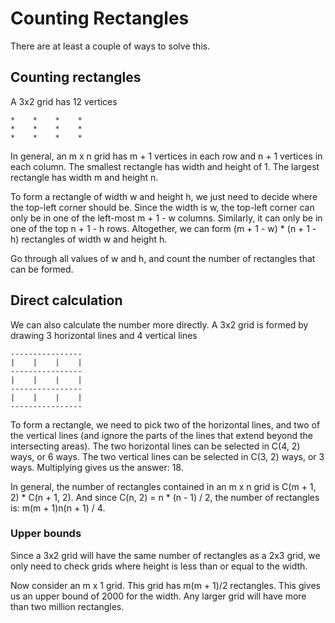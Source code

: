 # Counting Rectangles
There are at least a couple of ways to solve this.

## Counting rectangles
A 3x2 grid has 12 vertices

    *    *    *    *
    *    *    *    *
    *    *    *    *

In general, an m x n grid has m + 1 vertices in each row and n + 1 vertices in each column. The smallest rectangle has width and height of 1. The largest rectangle has width m and height n.

To form a rectangle of width w and height h, we just need to decide where the top-left corner should be. Since the width is w, the top-left corner can only be in one of the left-most m + 1 - w columns. Similarly, it can only be in one of the top n + 1 - h rows. Altogether, we can form (m + 1 - w) * (n + 1 - h) rectangles of width w and height h.

Go through all values of w and h, and count the number of rectangles that can be formed.

## Direct calculation
We can also calculate the number more directly. A 3x2 grid is formed by drawing 3 horizontal lines and 4 vertical lines

    ----------------
    |    |    |    |
    ----------------
    |    |    |    |
    ----------------
    |    |    |    |
    ----------------

To form a rectangle, we need to pick two of the horizontal lines, and two of the vertical lines (and ignore the parts of the lines that extend beyond the intersecting areas). The two horizontal lines can be selected in C(4, 2) ways, or 6 ways. The two vertical lines can be selected in C(3, 2) ways, or 3 ways. Multiplying gives us the answer: 18.

In general, the number of rectangles contained in an m x n grid is C(m + 1, 2) * C(n + 1, 2). And since C(n, 2) = n * (n - 1) / 2, the number of rectangles is: m(m + 1)n(n + 1) / 4.

### Upper bounds
Since a 3x2 grid will have the same number of rectangles as a 2x3 grid, we only need to check grids where height is less than or equal to the width.

Now consider an m x 1 grid. This grid has m(m + 1)/2 rectangles. This gives us an upper bound of 2000 for the width. Any larger grid will have more than two million rectangles.
